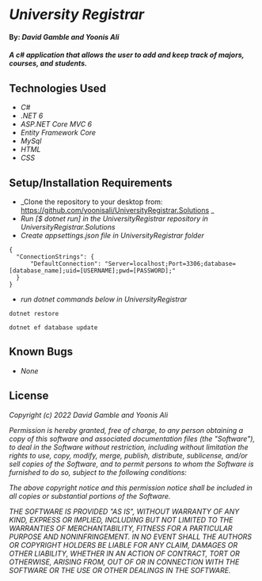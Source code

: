 # _University Registrar_

#### By: _**David Gamble and Yoonis Ali**_

#### _A c# application that allows the user to add and keep track of majors, courses, and students._

## Technologies Used

* _C#_
* _.NET 6_
* _ASP.NET Core MVC 6_
* _Entity Framework Core_
* _MySql_
* _HTML_
* _CSS_


## Setup/Installation Requirements

* _Clone the repository to your desktop from: https://github.com/yoonisali/UniversityRegistrar.Solutions _
* _Run [$ dotnet run] in the UniversityRegistrar repository in UniversityRegistrar.Solutions_
* _Create appsettings.json file in UniversityRegistrar folder_
```
{
  "ConnectionStrings": {
      "DefaultConnection": "Server=localhost;Port=3306;database=[database_name];uid=[USERNAME];pwd=[PASSWORD];"
  }
}
```
* _run dotnet commands below in UniversityRegistrar_
```
dotnet restore
```
```
dotnet ef database update
```

## Known Bugs

* _None_


## License

_Copyright (c) 2022 David Gamble and Yoonis Ali_

_Permission is hereby granted, free of charge, to any person obtaining a copy of this software and associated documentation files (the "Software"), to deal in the Software without restriction, including without limitation the rights to use, copy, modify, merge, publish, distribute, sublicense, and/or sell copies of the Software, and to permit persons to whom the Software is furnished to do so, subject to the following conditions:_

_The above copyright notice and this permission notice shall be included in all copies or substantial portions of the Software._

_THE SOFTWARE IS PROVIDED "AS IS", WITHOUT WARRANTY OF ANY KIND, EXPRESS OR IMPLIED, INCLUDING BUT NOT LIMITED TO THE WARRANTIES OF MERCHANTABILITY, FITNESS FOR A PARTICULAR PURPOSE AND NONINFRINGEMENT. IN NO EVENT SHALL THE AUTHORS OR COPYRIGHT HOLDERS BE LIABLE FOR ANY CLAIM, DAMAGES OR OTHER LIABILITY, WHETHER IN AN ACTION OF CONTRACT, TORT OR OTHERWISE, ARISING FROM, OUT OF OR IN CONNECTION WITH THE SOFTWARE OR THE USE OR OTHER DEALINGS IN THE SOFTWARE._

